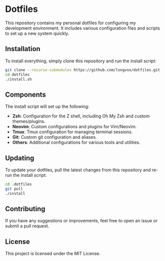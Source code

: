 # Dotfiles

This repository contains my personal dotfiles for configuring my development environment. It includes various configuration files and scripts to set up a new system quickly.

## Installation

To install everything, simply clone this repository and run the install script:

```bash
git clone --recurse-submodules https://github.com/longvox/dotfiles.git
cd dotfiles
./install.sh
```

## Components

The install script will set up the following:

-   **Zsh**: Configuration for the Z shell, including Oh My Zsh and custom themes/plugins.
-   **Neovim**: Custom configurations and plugins for Vim/Neovim.
-   **Tmux**: Tmux configuration for managing terminal sessions.
-   **Git**: Custom git configuration and aliases.
-   **Others**: Additional configurations for various tools and utilities.

## Updating

To update your dotfiles, pull the latest changes from this repository and re-run the install script:

```bash
cd .dotfiles
git pull
./install
```

## Contributing

If you have any suggestions or improvements, feel free to open an issue or submit a pull request.

## License

This project is licensed under the MIT License.
